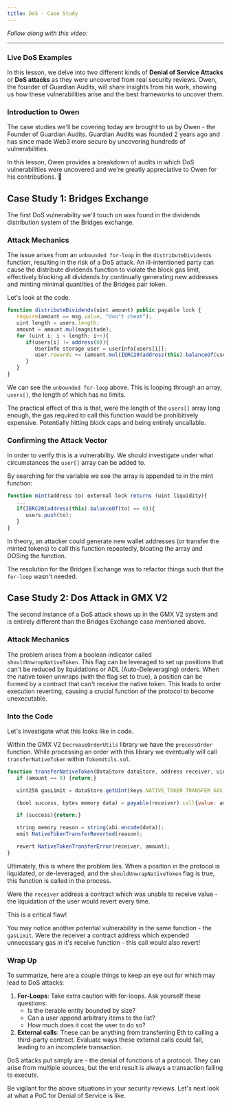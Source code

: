 ```yaml
---
title: DoS - Case Study
---
```


_Follow along with this video:_

---

### Live DoS Examples

In this lesson, we delve into two different kinds of **Denial of Service Attacks** or **DoS attacks** as they were uncovered from real security reviews. Owen, the founder of Guardian Audits, will share insights from his work, showing us how these vulnerabilities arise and the best frameworks to uncover them.

### Introduction to Owen

The case studies we'll be covering today are brought to us by Owen - the Founder of Guardian Audits. Guardian Audits was founded 2 years ago and has since made Web3 more secure by uncovering hundreds of vulnerabilities.

In this lesson, Owen provides a breakdown of audits in which DoS vulnerabilities were uncovered and we're greatly appreciative to Owen for his contributions. 🙏

## Case Study 1: Bridges Exchange

The first DoS vulnerability we'll touch on was found in the dividends distribution system of the Bridges exchange.

### Attack Mechanics

The issue arises from an `unbounded for-loop` in the `distributeDividends` function, resulting in the risk of a DoS attack. An ill-intentioned party can cause the distribute dividends function to violate the block gas limit, effectively blocking all dividends by continually generating new addresses and minting minimal quantities of the Bridges pair token.

Let's look at the code.

```js
function distributeDividends(uint amount) public payable lock {
   require(amount == msg.value, "don't cheat");
   uint length = users.length;
   amount = amount.mul(magnitude);
   for (uint i; i < length; i++){
      if(users[i] != address(0)){
         UserInfo storage user = userInfo[users[i]];
         user.rewards += (amount.mul(IERC20(address(this).balanceOf(users[i])).div(totalSupply.sub(MINIMUM_LIQUIDITY))));
      }
   }
}
```

We can see the `unbounded for-loop` above. This is looping through an array, `users[]`, the length of which has no limits.

The practical effect of this is that, were the length of the `users[]` array long enough, the gas required to call this function would be prohibitively expensive. Potentially hitting block caps and being entirely uncallable.

### Confirming the Attack Vector

In order to verify this is a vulnerability. We should investigate under what circumstances the `user[]` array can be added to.

By searching for the variable we see the array is appended to in the mint function:

```js
function mint(address to) external lock returns (uint liquidity){
   ...
   if(IERC20(address(this).balanceOf(to) == 0)){
      users.push(to);
   }
}
```

In theory, an attacker could generate new wallet addresses (or transfer the minted tokens) to call this function repeatedly, bloating the array and DOSing the function.

The resolution for the Bridges Exchange was to refactor things such that the `for-loop` wasn't needed.

## Case Study 2: Dos Attack in GMX V2

The second instance of a DoS attack shows up in the GMX V2 system and is entirely different than the Bridges Exchange case mentioned above.

### Attack Mechanics

The problem arises from a boolean indicator called `shouldUnwrapNativeToken`. This flag can be leveraged to set up positions that can't be reduced by liquidations or ADL (Auto-Deleveraging) orders. When the native token unwraps (with the flag set to true), a position can be formed by a contract that can't receive the native token. This leads to order execution reverting, causing a crucial function of the protocol to become unexecutable.

### Into the Code

Let's investigate what this looks like in code.

Within the GMX V2 `DecreaseOrderUtils` library we have the `processOrder` function. While processing an order with this library we eventually will call `transferNativeToken` within `TokenUtils.sol`.

```js
function transferNativeToken(DataStore dataStore, address receiver, uint256 amount) internal {
   if (amount == 0) {return;}

   uint256 gasLimit = dataStore.getUint(keys.NATIVE_TOKEN_TRANSFER_GAS_LIMIT);

   (bool success, bytes memory data) = payable(receiver).call{value: amount, gas: gasLimit} ("");

   if (success){return;}

   string memory reason = string(abi.encode(data));
   emit NativeTokenTransferReverted(reason);

   revert NativeTokenTransferError(receiver, amount);
}

```

Ultimately, this is where the problem lies. When a position in the protocol is liquidated, or de-leveraged, and the `shouldUnwrapNativeToken` flag is true, this function is called in the process.

Were the `receiver` address a contract which was unable to receive value - the liquidation of the user would revert every time.

This is a critical flaw!

You may notice another potential vulnerability in the same function - the `gasLimit`. Were the receiver a contract address which expended unnecessary gas in it's receive function - this call would also revert!

### Wrap Up

To summarize, here are a couple things to keep an eye out for which may lead to DoS attacks:

1. **For-Loops**: Take extra caution with for-loops. Ask yourself these questions:
   - Is the iterable entity bounded by size?
   - Can a user append arbitrary items to the list?
   - How much does it cost the user to do so?
2. **External calls**: These can be anything from transferring Eth to calling a third-party contract. Evaluate ways these external calls could fail, leading to an incomplete transaction.

DoS attacks put simply are - the denial of functions of a protocol. They can arise from multiple sources, but the end result is always a transaction failing to execute.

Be vigilant for the above situations in your security reviews. Let's next look at what a PoC for Denial of Service is like.
